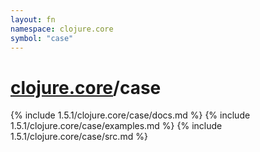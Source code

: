 ```yaml
---
layout: fn
namespace: clojure.core
symbol: "case"
---
```


# [clojure.core](../)/case

{% include 1.5.1/clojure.core/case/docs.md %}
{% include 1.5.1/clojure.core/case/examples.md %}
{% include 1.5.1/clojure.core/case/src.md %}

